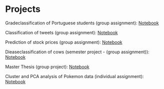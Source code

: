 # Projects
Gradeclassification of Portuguese students (group assignment):
[Notebook](https://CathrineO.github.io/Projects/M1)

Classification of tweets (group assignment): 
[Notebook](https://CathrineO.github.io/Projects/M2)

Prediction of stock prices (group assignment): 
[Notebook](https://CathrineO.github.io/Projects/M3)

Dieaseclassification of cows (semester project - (group assignment)): 
[Notebook](https://CathrineO.github.io/Projects/Semesterproject)

Master Thesis (group project):
[Notebook](https://CathrineO.github.io/Projects/Master_Thesis)

Cluster and PCA analysis of Pokemon data (individual assignment):
[Notebook](https://CathrineO.github.io/Projects/AnalysisPokemanData.pdf)

